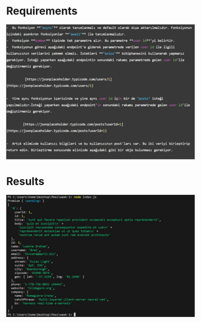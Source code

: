 # Requirements

![requirements](./week-1/Requirements.jpg)

# Results

![results](./week-1/result.jpg)
